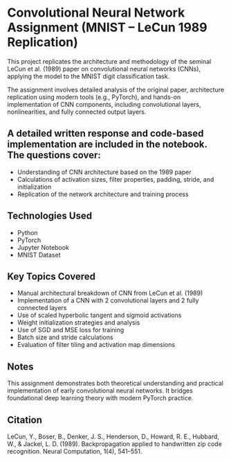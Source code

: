 # Convolutional Neural Network Assignment (MNIST – LeCun 1989 Replication)

This project replicates the architecture and methodology of the seminal LeCun et al. (1989) paper on convolutional neural networks (CNNs), applying the model to the MNIST digit classification task.

The assignment involves detailed analysis of the original paper, architecture replication using modern tools (e.g., PyTorch), and hands-on implementation of CNN components, including convolutional layers, nonlinearities, and fully connected output layers.

## A detailed written response and code-based implementation are included in the notebook. The questions cover:
- Understanding of CNN architecture based on the 1989 paper
- Calculations of activation sizes, filter properties, padding, stride, and initialization
- Replication of the network architecture and training process

## Technologies Used
- Python
- PyTorch
- Jupyter Notebook
- MNIST Dataset

## Key Topics Covered
- Manual architectural breakdown of CNN from LeCun et al. (1989)
- Implementation of a CNN with 2 convolutional layers and 2 fully connected layers
- Use of scaled hyperbolic tangent and sigmoid activations
- Weight initialization strategies and analysis
- Use of SGD and MSE loss for training
- Batch size and stride calculations
- Evaluation of filter tiling and activation map dimensions

## Notes
This assignment demonstrates both theoretical understanding and practical implementation of early convolutional neural networks. It bridges foundational deep learning theory with modern PyTorch practice.

## Citation

LeCun, Y., Boser, B., Denker, J. S., Henderson, D., Howard, R. E., Hubbard, W., & Jackel, L. D. (1989). Backpropagation applied to handwritten zip code recognition. Neural Computation, 1(4), 541–551.



